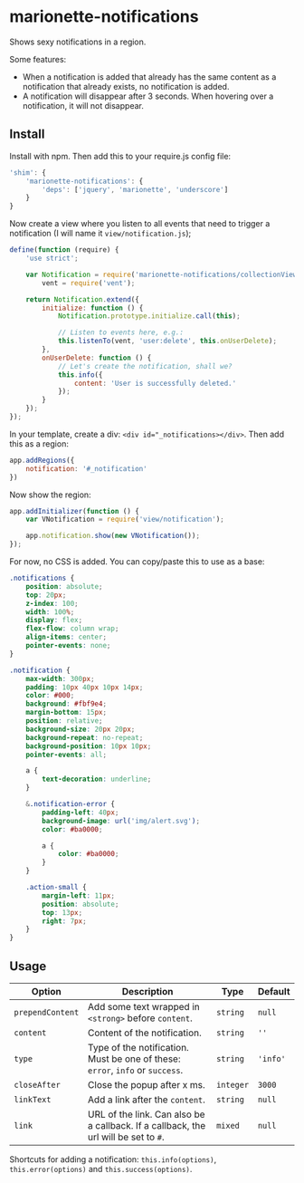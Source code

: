 # marionette-notifications
Shows sexy notifications in a region.

Some features:

- When a notification is added that already has the same content as a notification that already exists, no notification is added.
- A notification will disappear after 3 seconds. When hovering over a notification, it will not disappear.


## Install

Install with npm. Then add this to your require.js config file:

```js
'shim': {
    'marionette-notifications': {
        'deps': ['jquery', 'marionette', 'underscore']
    }
}
```

Now create a view where you listen to all events that need to trigger a notification (I will name it `view/notification.js`);

```js
define(function (require) {
    'use strict';

    var Notification = require('marionette-notifications/collectionView'),
        vent = require('vent');

    return Notification.extend({
        initialize: function () {
            Notification.prototype.initialize.call(this);

            // Listen to events here, e.g.:
            this.listenTo(vent, 'user:delete', this.onUserDelete);
        },
        onUserDelete: function () {
            // Let's create the notification, shall we?
            this.info({
                content: 'User is successfully deleted.'
            });
        }
    });
});
```

In your template, create a div: `<div id="_notifications></div>`. Then add this as a region:

```js
app.addRegions({
    notification: '#_notification'
})
```

Now show the region:

```js
app.addInitializer(function () {
    var VNotification = require('view/notification');

    app.notification.show(new VNotification());
});
```

For now, no CSS is added. You can copy/paste this to use as a base:

```scss
.notifications {
    position: absolute;
    top: 20px;
    z-index: 100;
    width: 100%;
    display: flex;
    flex-flow: column wrap;
    align-items: center;
    pointer-events: none;
}

.notification {
    max-width: 300px;
    padding: 10px 40px 10px 14px;
    color: #000;
    background: #fbf9e4;
    margin-bottom: 15px;
    position: relative;
    background-size: 20px 20px;
    background-repeat: no-repeat;
    background-position: 10px 10px;
    pointer-events: all;

    a {
        text-decoration: underline;
    }

    &.notification-error {
        padding-left: 40px;
        background-image: url('img/alert.svg');
        color: #ba0000;

        a {
            color: #ba0000;
        }
    }

    .action-small {
        margin-left: 11px;
        position: absolute;
        top: 13px;
        right: 7px;
    }
}
```

## Usage

| __Option__  | __Description__ | __Type__  | __Default__ |
| ---         | ---             | ---       | ---         |
| `prependContent` | Add some text wrapped in `<strong>` before `content`. | `string` | `null` |
| `content` | Content of the notification. | `string` | `''` |
| `type` | Type of the notification. Must be one of these: `error`, `info` or `success`. | `string` | `'info'` |
| `closeAfter` | Close the popup after x ms. | `integer` | `3000` |
| `linkText` | Add a link after the `content`. | `string` | `null` |
| `link` | URL of the link. Can also be a callback. If a callback, the url will be set to `#`. | `mixed` | `null` |

Shortcuts for adding a notification:
`this.info(options)`, `this.error(options)` and `this.success(options)`.
